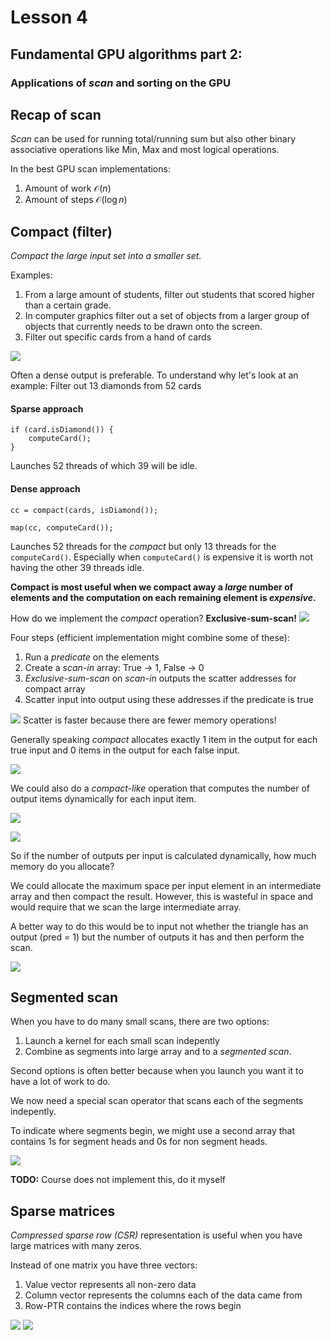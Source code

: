 # Lesson 4
## Fundamental GPU algorithms part 2:
### Applications of *scan* and sorting on the GPU

## Recap of scan

*Scan* can be used for running total/running sum but also other binary associative operations like Min, Max and most logical operations.

In the best GPU scan implementations:

1. Amount of work $\mathcal O(n)$
2. Amount of steps $\mathcal O(\log n)$

## Compact (filter)
*Compact the large input set into a smaller set.*

Examples:

1. From a large amount of students, filter out students that scored higher than a certain grade.
2. In computer graphics filter out a set of objects from a larger group of objects that currently needs to be drawn onto the screen.
3. Filter out specific cards from a hand of cards

![](pictures/screenshot1.png)

Often a dense output is preferable. To understand why let's look at an example: Filter out 13 diamonds from 52 cards

#### Sparse approach
```
if (card.isDiamond()) {
	computeCard();
}
```
Launches 52 threads of which 39 will be idle.
#### Dense approach
```
cc = compact(cards, isDiamond());

map(cc, computeCard());
```
Launches 52 threads for the *compact* but only 13 threads for the `computeCard()`. Especially when `computeCard()` is expensive it is worth not having the other 39 threads idle.

**Compact is most useful when we compact away a *large* number of elements and the computation on each remaining element is *expensive*.**

How do we implement the *compact* operation?
**Exclusive-sum-scan!**
![](pictures/screenshot2.png)

Four steps (efficient implementation might combine some of these):

1. Run a *predicate* on the elements
2. Create a *scan-in* array: True -> 1, False -> 0
3. *Exclusive-sum-scan* on *scan-in* outputs the scatter addresses for compact array
4. Scatter input into output using these addresses if the predicate is true

![](pictures/screenshot3.png)
Scatter is faster because there are fewer memory operations!

Generally speaking *compact* allocates exactly 1 item in the output for each true input and 0 items in the output for each false input.

![](pictures/screenshot4.png)

We could also do a *compact-like* operation that computes the number of output items dynamically for each input item.

![](pictures/screenshot5.png)

![](pictures/screenshot6.png)

So if the number of outputs per input is calculated dynamically, how much memory do you allocate?

We could allocate the maximum space per input element in an intermediate array and then compact the result. However, this is wasteful in space and would require that we scan the large intermediate array.

A better way to do this would be to input not whether the triangle has an output (pred = 1) but the number of outputs it has and then perform the scan.

![](pictures/screenshot7.png)

## Segmented scan

When you have to do many small scans, there are two options:

1. Launch a kernel for each small scan indepently
2. Combine as segments into large array and to a *segmented scan*. 

Second options is often better because when you launch you want it to have a lot of work to do.

We now need a special scan operator that scans each of the segments indepently.

To indicate where segments begin, we might use a second array that contains 1s for segment heads and 0s for non segment heads.

![](pictures/screenshot8.png)

**TODO:** Course does not implement this, do it myself

## Sparse matrices

*Compressed sparse row (CSR)* representation is useful when you have large matrices with many zeros.

Instead of one matrix you have three vectors:

1. Value vector represents all non-zero data
2. Column vector represents the columns each of the data came from
3. Row-PTR contains the indices where the rows begin

![](pictures/screenshot9.png)
![](pictures/screenshot10.png)